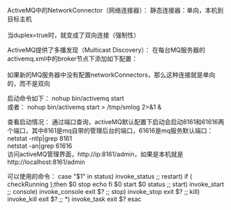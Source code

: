 ActiveMQ中的NetworkConnector（网络连接器）：
静态连接器：单向，本机到目标主机
<networkConnectors>      
          <networkConnector uri="static:(tcp://10.79.11.171:61617,tcp://10.79.11.173:61617,tcp://10.79.11.174:61617)"/>    
</networkConnectors>
当duplex=true时，就变成了双向连接（强制性）

ActiveMQ提供了多播发现（Multicast Discovery）：
在每台MQ服务器的activemq.xml中的broker节点下添加如下配置：
<networkConnectors>      
       <networkConnector uri="multicast://default"/>    
</networkConnectors>
如果新的MQ服务器中没有配置networkConnectors，那么这种连接就是单向的，而不是双向




启动命令如下：
nohup bin/activemq start  
或者：
nohup bin/activemq start > /tmp/smlog 2>&1 &  


查看启动情况：
通过端口查询，activeMQ默认配置下启动会启动8161和61616两个端口，其中8161是mq自带的管理后台的端口，61616是mq服务默认端口：
netstat -ntlp|grep 8161  
netstat -an|grep 61616  
访问activeMQ管理界面，http://ip:8161/admin，如果是本机就是http://localhost:8161/admin


可以使用的命令：
case "$1" in
  status)
    invoke_status
    ;;
  restart)
    if ( checkRunning );then
      $0 stop
      echo
    fi
    $0 start
    $0 status
    ;;
  start)
    invoke_start
    ;;
  console)
    invoke_console
    exit $?
    ;;
  stop)
    invoke_stop
    exit $?
    ;;
  kill)
    invoke_kill
    exit $?
    ;;
  *)
    invoke_task
    exit $?
esac


